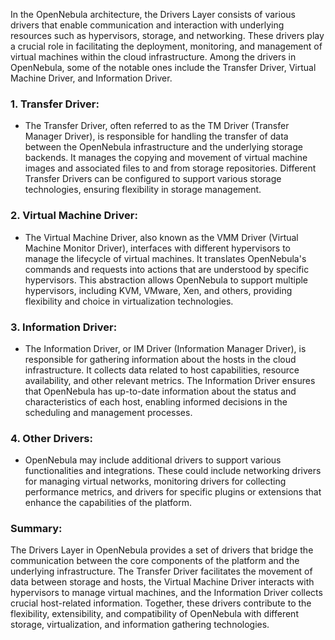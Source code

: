 In the OpenNebula architecture, the Drivers Layer consists of various drivers that enable communication and interaction with underlying resources such as hypervisors, storage, and networking. These drivers play a crucial role in facilitating the deployment, monitoring, and management of virtual machines within the cloud infrastructure. Among the drivers in OpenNebula, some of the notable ones include the Transfer Driver, Virtual Machine Driver, and Information Driver.

### 1. **Transfer Driver:**

- The Transfer Driver, often referred to as the TM Driver (Transfer Manager Driver), is responsible for handling the transfer of data between the OpenNebula infrastructure and the underlying storage backends. It manages the copying and movement of virtual machine images and associated files to and from storage repositories. Different Transfer Drivers can be configured to support various storage technologies, ensuring flexibility in storage management.

### 2. **Virtual Machine Driver:**

- The Virtual Machine Driver, also known as the VMM Driver (Virtual Machine Monitor Driver), interfaces with different hypervisors to manage the lifecycle of virtual machines. It translates OpenNebula's commands and requests into actions that are understood by specific hypervisors. This abstraction allows OpenNebula to support multiple hypervisors, including KVM, VMware, Xen, and others, providing flexibility and choice in virtualization technologies.

### 3. **Information Driver:**

- The Information Driver, or IM Driver (Information Manager Driver), is responsible for gathering information about the hosts in the cloud infrastructure. It collects data related to host capabilities, resource availability, and other relevant metrics. The Information Driver ensures that OpenNebula has up-to-date information about the status and characteristics of each host, enabling informed decisions in the scheduling and management processes.

### 4. **Other Drivers:**

- OpenNebula may include additional drivers to support various functionalities and integrations. These could include networking drivers for managing virtual networks, monitoring drivers for collecting performance metrics, and drivers for specific plugins or extensions that enhance the capabilities of the platform.

### Summary:

The Drivers Layer in OpenNebula provides a set of drivers that bridge the communication between the core components of the platform and the underlying infrastructure. The Transfer Driver facilitates the movement of data between storage and hosts, the Virtual Machine Driver interacts with hypervisors to manage virtual machines, and the Information Driver collects crucial host-related information. Together, these drivers contribute to the flexibility, extensibility, and compatibility of OpenNebula with different storage, virtualization, and information gathering technologies.
